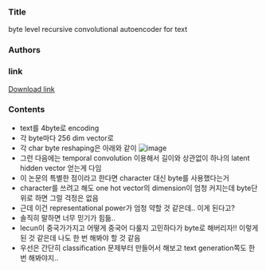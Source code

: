 ### Title
byte level recursive convolutional autoencoder for text

### Authors


### link
[Download link](https://arxiv.org/pdf/1802.01817.pdf)

### Contents
- text를 4byte로 encoding
- 각 byte마다 256 dim vector로
- 각 char byte reshaping은 아래와 같이
![image](../images/180211.png)
- 그런 다음에는 temporal convolution 이용해서 길이와 상관없이 하나의 latent hidden vector 얻는게 다임
- 이 논문의 특별한 점이라고 한다면 character 대신 byte를 사용했다는거
- character를 쓰려고 해도 one hot vector의 dimension이 엄청 커지는데 byte단위로 하면 그럴 걱정은 없음
- 근데 이건 representational power가 엄청 약할 것 같은데.. 이게 된다고?
- 솔직히 말하면 너무 믿기가 힘듦..
- lecun이 중국가가지고 어떻게 중국어 다룰지 고민하다가 byte로 해버리자!! 이렇게 된 것 같은데 나도 한 번 해봐야 할 것 같음
- 우선은 간단히 classification 문제부터 만들어서 해보고 text generation쪽도 한 번 해봐야지..